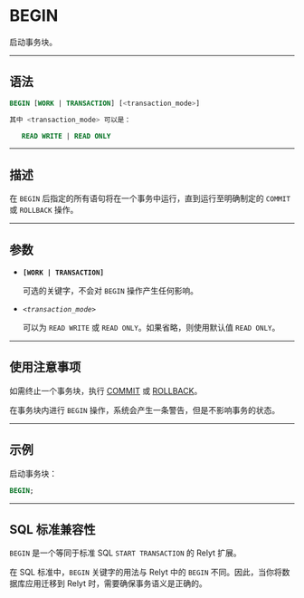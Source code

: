 BEGIN
=====

启动事务块。


---

语法
--------

```sql
BEGIN [WORK | TRANSACTION] [<transaction_mode>]

其中 <transaction_mode> 可以是：

   READ WRITE | READ ONLY
```

---

描述
----------

在 `BEGIN` 后指定的所有语句将在一个事务中运行，直到运行至明确制定的 `COMMIT` 或 `ROLLBACK` 操作。

---
参数
----------

- **`[WORK | TRANSACTION]`**

   可选的关键字，不会对 `BEGIN` 操作产生任何影响。

- _`<transaction_mode>`_

   可以为 `READ WRITE` 或 `READ ONLY`。如果省略，则使用默认值 `READ ONLY`。


---

使用注意事项
----------

如需终止一个事务块，执行 [COMMIT](commit.md) 或 [ROLLBACK](rollback.md)。

在事务块内进行 `BEGIN` 操作，系统会产生一条警告，但是不影响事务的状态。 


---

示例
--------

启动事务块：

```sql
BEGIN;
```

---

SQL 标准兼容性
-------------

`BEGIN` 是一个等同于标准 SQL `START TRANSACTION` 的 Relyt 扩展。

在 SQL 标准中，`BEGIN` 关键字的用法与 Relyt 中的 `BEGIN` 不同。因此，当你将数据库应用迁移到 Relyt 时，需要确保事务语义是正确的。
